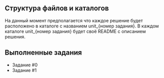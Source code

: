 ﻿## Структура файлов и каталогов

На данный момент предполагается что каждое решение будет расположено в каталоге с названием unit_{номер задания}. В каждом каталоге unit_{номер задания} будет своё README с описанием решения. 

## Выполненные задания
- Задание #0
- Задание #1